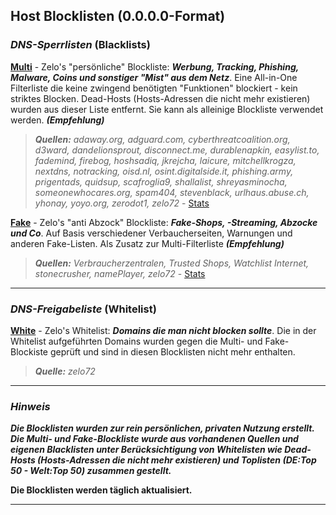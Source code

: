 ## Host Blocklisten (0.0.0.0-Format)

### ***DNS-Sperrlisten*** (Blacklists)

[**Multi**](https://raw.githubusercontent.com/Zelo72/hosts/main/multi.txt) - Zelo's "persönliche" Blockliste: ***Werbung, Tracking, Phishing, Malware, Coins und sonstiger "Mist" aus dem Netz***. Eine All-in-One Filterliste die keine zwingend benötigten "Funktionen" blockiert - kein striktes Blocken. Dead-Hosts (Hosts-Adressen die nicht mehr existieren) wurden aus dieser Liste entfernt. Sie kann als alleinige Blockliste verwendet werden. ***(Empfehlung)***  

> ***Quellen:*** *adaway.org, adguard.com, cyberthreatcoalition.org, d3ward, dandelionsprout, disconnect.me, durablenapkin, easylist.to, fademind, firebog, hoshsadiq, jkrejcha, laicure, mitchellkrogza, nextdns, notracking, oisd.nl, osint.digitalside.it, phishing.army, prigentads, quidsup, scafroglia9, shallalist, shreyasminocha, someonewhocares.org, spam404, stevenblack, urlhaus.abuse.ch, yhonay, yoyo.org, zerodot1, zelo72* - [Stats](https://github.com/Zelo72/hosts/blob/main/multi.stats)

[**Fake**](https://raw.githubusercontent.com/Zelo72/hosts/main/fake.txt) - Zelo's "anti Abzock" Blockliste: ***Fake-Shops, -Streaming, Abzocke und Co***. Auf Basis verschiedener Verbaucherseiten, Warnungen und anderen Fake-Listen. Als Zusatz zur Multi-Filterliste ***(Empfehlung)***  

> ***Quellen:*** *Verbraucherzentralen, Trusted Shops, Watchlist Internet, stonecrusher, namePlayer, zelo72* - [Stats](https://github.com/Zelo72/hosts/blob/main/fake.stats)

---

### ***DNS-Freigabeliste*** (Whitelist)

[**White**](https://raw.githubusercontent.com/Zelo72/hosts/main/white.list) - Zelo's Whitelist: ***Domains die man nicht blocken sollte***. Die in der Whitelist aufgeführten Domains wurden gegen die Multi- und Fake-Blockiste geprüft und sind in diesen Blocklisten nicht mehr enthalten.

> ***Quelle:*** *zelo72*

---

### ***Hinweis***

***Die Blocklisten wurden zur rein persönlichen, privaten Nutzung erstellt. Die Multi- und Fake-Blockliste wurde aus vorhandenen Quellen und eigenen Blacklisten unter Berücksichtigung von Whitelisten wie Dead-Hosts (Hosts-Adressen die nicht mehr existieren) und Toplisten (DE:Top 50 - Welt:Top 50) zusammen gestellt.***

**Die Blocklisten werden täglich aktualisiert.**

---
